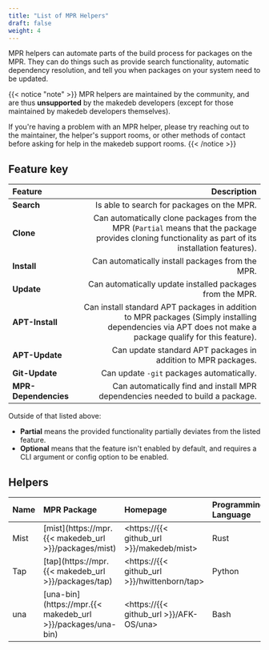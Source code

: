 ```yaml
---
title: "List of MPR Helpers"
draft: false
weight: 4
---
```


MPR helpers can automate parts of the build process for packages on the MPR. They can do things such as provide search functionality, automatic dependency resolution, and tell you when packages on your system need to be updated.

{{< notice "note" >}}
MPR helpers are maintained by the community, and are thus **unsupported** by the makedeb developers (except for those maintained by makedeb developers themselves).

If you're having a problem with an MPR helper, please try reaching out to the maintainer, the helper's support rooms, or other methods of contact before asking for help in the makedeb support rooms.
{{< /notice >}}

## Feature key
| Feature              | Description                                                                                                                                              |
| :---                 | ---:                                                                                                                                                     |
| **Search**           | Is able to search for packages on the MPR.                                                                                                               |
| **Clone**            | Can automatically clone packages from the MPR (`Partial` means that the package provides cloning functionality as part of its installation features).    |
| **Install**          | Can automatically install packages from the MPR.                                                                                                         |
| **Update**           | Can automatically update installed packages from the MPR.                                                                                                |
| **APT-Install**      | Can install standard APT packages in addition to MPR packages (Simply installing dependencies via APT does not make a package qualify for this feature). |
| **APT-Update**       | Can update standard APT packages in addition to MPR packages.                                                                                            |
| **Git-Update**       | Can update `-git` packages automatically.                                                                                                                |
| **MPR-Dependencies** | Can automatically find and install MPR dependencies needed to build a package.                                                                           |

Outside of that listed above:

- **Partial** means the provided functionality partially deviates from the listed feature.
- **Optional** means that the feature isn't enabled by default, and requires a CLI argument or config option to be enabled.

## Helpers
| Name | MPR Package                                                 | Homepage                                     | Programming Language | Search | Clone   | Install | Update | APT-Install | APT-Update | Git-Update | MPR-Dependencies |
| :--- | :---------------------------------------------------------- | :------------------------------------------- | :-----               | :----- | :------ | :------ | :----- | :---------- | :--------  | :--------  | :--------------- |
| Mist | [mist](https://mpr.{{< makedeb_url >}}/packages/mist)       | <https://{{< github_url >}}/makedeb/mist>    | Rust                 | Yes    | Yes     | No      | No     | No          | No         | No         | No               |
| Tap  | [tap](https://mpr.{{< makedeb_url >}}/packages/tap)         | <https://{{< github_url >}}/hwittenborn/tap> | Python               | Yes    | Partial | Yes     | Yes    | Yes         | Yes        | No         | No               |
| una  | [una-bin](https://mpr.{{< makedeb_url >}}/packages/una-bin) | <https://{{< github_url >}}/AFK-OS/una>      | Bash                 | Yes    | Yes     | Yes     | Yes    | Yes         | Yes        | Yes        | Yes              |
